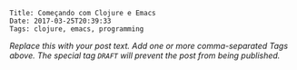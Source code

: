     Title: Começando com Clojure e Emacs
    Date: 2017-03-25T20:39:33
    Tags: clojure, emacs, programming

_Replace this with your post text. Add one or more comma-separated
Tags above. The special tag `DRAFT` will prevent the post from being
published._

<!-- more -->
